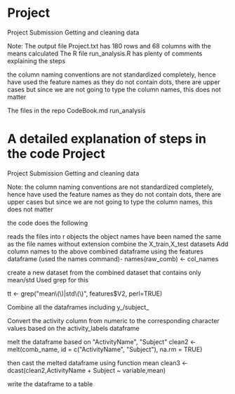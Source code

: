 Project
=======

Project Submission Getting and cleaning data

Note: The output file Project.txt has 180 rows and 68 columns with the means calculated
The R file run_analysis.R has plenty of comments explaining the steps

the column naming conventions are not standardized completely, hence have used the feature names 
as they do not contain dots, there are upper cases but since we are not going to type the column names, this does not matter

The files in the repo
CodeBook.md
run_analysis


A detailed explanation of steps in the code
Project
=======

Project Submission Getting and cleaning data

Note: the column naming conventions are not standardized completely, hence have used the feature names 
as they do not contain dots, there are upper cases but since we are not going to type the column names, this does not matter

the code does the following

reads the files into r objects
the object names have been named the same as the file names without extension
combine the X_train,X_test datasets
Add column names to the above combined dataframe using the features dataframe (used the names command)-
names(raw_comb) <- col_names

create a new dataset from the combined dataset that contains only mean/std
Used grep for this

tt <- grep("mean\\(\\)|std\\(\\)", features$V2, perl=TRUE)

Combine all the dataframes including y_/subject_

Convert the activity column from numeric to the corresponding character values based on the activity_labels dataframe

melt the dataframe based on "ActivityName", "Subject"
clean2 <- melt(comb_name, id = c("ActivityName", "Subject"), na.rm = TRUE)

then cast the melted dataframe using function mean
clean3 <- dcast(clean2,ActivityName + Subject ~ variable,mean)

write the dataframe to a table
